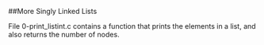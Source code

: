 ##More Singly Linked Lists

File 0-print_listint.c contains a function that prints the elements in a list, and also returns the number of nodes.
